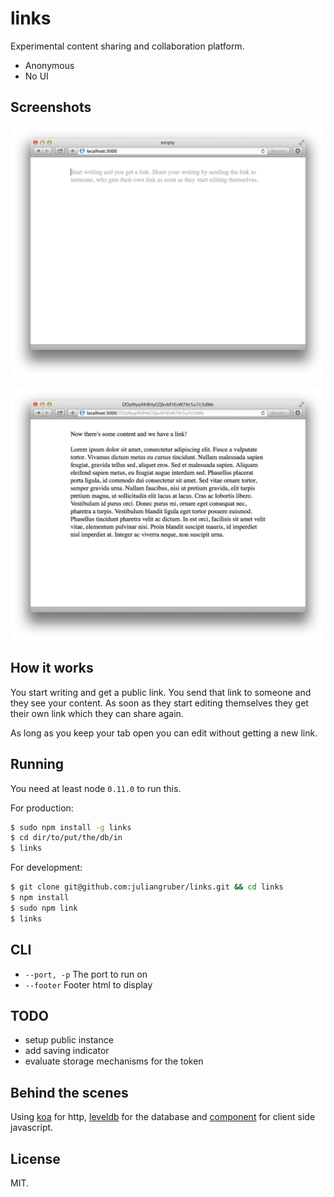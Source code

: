 
# links

Experimental content sharing and collaboration platform.

* Anonymous
* No UI

## Screenshots

![empty](screenshots/empty.png)

![text](screenshots/text.png)

## How it works

You start writing and get a public link. You send that link to someone and they see your content. As soon as they start editing themselves they get their own link which they can share again.

As long as you keep your tab open you can edit without getting a new link.

## Running

You need at least node `0.11.0` to run this.

For production:

```bash
$ sudo npm install -g links
$ cd dir/to/put/the/db/in
$ links
```

For development:

```bash
$ git clone git@github.com:juliangruber/links.git && cd links
$ npm install
$ sudo npm link
$ links
```

## CLI

* `--port, -p` The port to run on
* `--footer` Footer html to display

## TODO

* setup public instance
* add saving indicator
* evaluate storage mechanisms for the token

## Behind the scenes

Using [koa](https://github.com/koajs/koa) for http, [leveldb](https://code.google.com/p/leveldb/) for the database and [component](https://github.com/component/component) for client side javascript.

## License

MIT.

